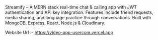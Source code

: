 Streamify – A MERN stack real-time chat & calling app with JWT authentication and API key integration. Features include friend requests, media sharing, and language practice through conversations. Built with MongoDB, Express, React, Node.js & Cloudinary.

Website Url :- https://video-app-usercom.vercel.app
